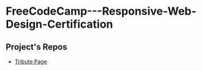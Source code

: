 # FreeCodeCamp---Responsive-Web-Design-Certification

## Project's Repos
  * [Tribute Page](https://github.com/paulAlexSerban/FCC-RWD-Tribute-Page-Jerry-Thomas)
